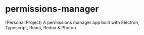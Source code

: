 # permissions-manager
(Personal Project) A permissions manager app built with Electron, Typescript, React, Redux &amp; Photon.
